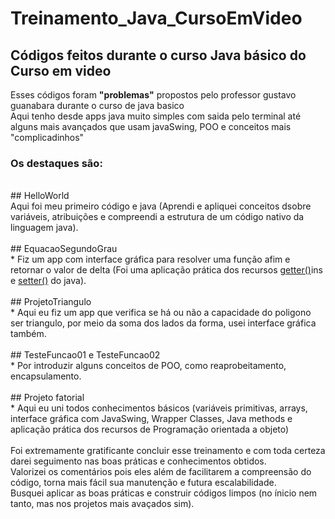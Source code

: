 # Treinamento_Java_CursoEmVideo
## Códigos feitos durante o curso Java básico do Curso em video
Esses códigos foram **"problemas"** propostos pelo professor gustavo guanabara durante o curso de java basico</br>
Aqui tenho desde apps java muito simples com saida pelo terminal até alguns mais avançados que usam javaSwing, POO e conceitos mais "complicadinhos"
</br>
### **Os destaques são:**
</br>
## HelloWorld 
 </br>
Aqui foi meu primeiro código e java (Aprendi e apliquei conceitos dsobre variáveis, atribuições e compreendi a estrutura de um código nativo da linguagem java).
</br>
</br>
## EquacaoSegundoGrau 
</br>
* Fiz um app com interface gráfica para resolver uma função afim e retornar o valor de delta (Foi uma aplicação prática dos recursos <ins>getter()</ins>ins e <ins>setter()</ins> do java).
</br>
</br>
## ProjetoTriangulo  
</br>
* Aqui eu fiz um app que verifica se há ou não a capacidade do poligono ser triangulo, por meio da soma dos lados da forma, usei interface gráfica também.
</br>
</br>
## TesteFuncao01 e TesteFuncao02 
</br>
* Por introduzir alguns conceitos de POO, como reaprobeitamento, encapsulamento.
</br>
</br>
## Projeto fatorial 
</br>
* Aqui eu uni todos conhecimentos básicos (variáveis primitivas, arrays, interface gráfica com JavaSwing, Wrapper Classes, Java methods e aplicação prática dos recursos de Programação orientada a objeto)
</br>
</br>
Foi extremamente gratificante concluir esse treinamento e com toda certeza darei seguimento nas boas práticas e conhecimentos obtidos.
</br>
Valorizei os comentários pois eles além de facilitarem a compreensão do código, torna mais fácil sua manutenção e futura escalabilidade.
</br>
Busquei aplicar as boas práticas e construir códigos limpos (no ínicio nem tanto, mas nos projetos mais avaçados sim).
</br>
